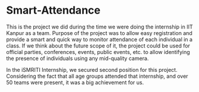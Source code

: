 # Smart-Attendance

This is the project we did during the time we were doing the internship in IIT Kanpur as a team. Purpose of the project was to allow easy registration and provide a smart and quick way to monitor attendance of each individual in a class. If we think about the future scope of it, the project could be used for official parties, conferences, events, public events, etc. to allow identifying the presence of individuals using any mid-quality camera.

In the iSMRITI Internship, we secured second position for this project. Considering the fact that all age groups attended that internship, and over 50 teams were present, it was a big achievement for us.
